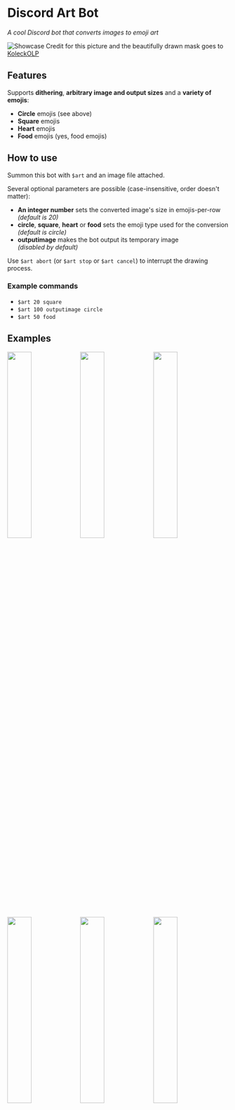 # Discord Art Bot
_A cool Discord bot that converts images to emoji art_

![Showcase](https://imgur.com/YjsYK3l.png)
Credit for this picture and the beautifully drawn mask goes to [KoleckOLP](https://github.com/KoleckOLP/)

## Features

Supports **dithering**, **arbitrary image and output sizes** and a **variety of emojis**:
- **Circle** emojis (see above)
- **Square** emojis
- **Heart** emojis
- **Food** emojis (yes, food emojis)

## How to use

Summon this bot with `$art` and an image file attached.

Several optional parameters are possible (case-insensitive, order doesn't matter):
- **An integer number** sets the converted image's size in emojis-per-row<br/>_(default is 20)_
- **circle**, **square**, **heart** or **food** sets the emoji type used for the conversion<br/>_(default is circle)_
- **outputimage** makes the bot output its temporary image<br/>_(disabled by default)_

Use `$art abort` (or `$art stop` or `$art cancel`) to interrupt the drawing process.

### Example commands
- `$art 20 square`
- `$art 100 outputimage circle`
- `$art 50 food`

## Examples
<img src="https://imgur.com/HVCjtmx.png" width=33%><img src="https://imgur.com/Ci0BSr5.png" width=33%><img src="https://imgur.com/Gpzajqr.png" width=33%>
<img src="https://imgur.com/mkhqp5q.png" width=33%><img src="https://imgur.com/U0aTxry.png" width=33%><img src="https://imgur.com/E7TJi7x.png" width=33%>
